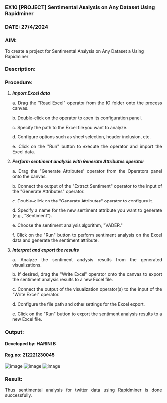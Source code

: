 ### EX10 [PROJECT] Sentimental Analysis on Any Dataset Using Rapidminer
### DATE: 27/4/2024
### AIM: 
To create a project for Sentimental Analysis on Any Dataset a Using Rapidminer
### Description: 
<div align = "justify">

### Procedure:
1) ***Import Excel data***
    <p>a. Drag the "Read Excel" operator from the IO folder onto the process canvas.
    <p>b. Double-click on the operator to open its configuration panel.
    <p>c. Specify the path to the Excel file you want to analyze.
    <p>d. Configure options such as sheet selection, header inclusion, etc.
    <p>e. Click on the "Run" button to execute the operator and import the Excel data.
2) ***Perform sentiment analysis with Generate Attributes operator***
    <p>a. Drag the "Generate Attributes" operator from the Operators panel onto the canvas.
    <p>b. Connect the output of the "Extract Sentiment" operator to the input of the "Generate Attributes" operator.
    <p>c. Double-click on the "Generate Attributes" operator to configure it.
    <p>d. Specify a name for the new sentiment attribute you want to generate (e.g., "Sentiment").
    <p>e. Choose the sentiment analysis algorithm, "VADER."
    <p>f. Click on the "Run" button to perform sentiment analysis on the Excel data and generate the sentiment attribute.
3) ***Interpret and export the results***
    <p>a. Analyze the sentiment analysis results from the generated visualizations.
    <p>b. If desired, drag the "Write Excel" operator onto the canvas to export the sentiment analysis results to a new Excel file.
    <p>c. Connect the output of the visualization operator(s) to the input of the "Write Excel" operator.
    <p>d. Configure the file path and other settings for the Excel export.
    <p>e. Click on the "Run" button to export the sentiment analysis results to a new Excel file.

### Output:

#### Developed by: HARINI B
#### Reg.no: 212221230045

![image](https://github.com/kaviya2839/WDM_EXP10/assets/120553351/38e0fb68-8a65-4493-8706-aa322c74fd0f)
![image](https://github.com/kaviya2839/WDM_EXP10/assets/120553351/167b5dc4-befc-4918-a991-8c5adeb6374e)
![image](https://github.com/kaviya2839/WDM_EXP10/assets/120553351/72404431-b364-47d5-9c91-f6b6a9fae624)


### Result:
Thus sentimental analysis for twitter data using Rapidminer is done successfully.
